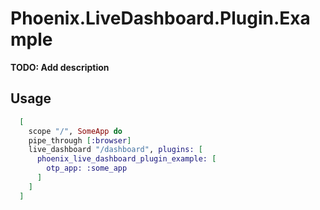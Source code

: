 # Phoenix.LiveDashboard.Plugin.Example

**TODO: Add description**

## Usage

```elixir
  [
    scope "/", SomeApp do
    pipe_through [:browser]
    live_dashboard "/dashboard", plugins: [
      phoenix_live_dashboard_plugin_example: [
        otp_app: :some_app
      ]
    ]
  ]
```